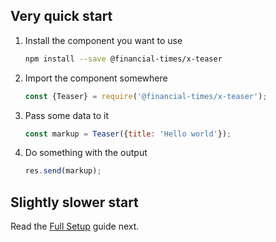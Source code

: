 ## Very quick start

1. Install the component you want to use

    ```bash
    npm install --save @financial-times/x-teaser
    ```

2. Import the component somewhere

    ```js
    const {Teaser} = require('@financial-times/x-teaser');
    ```

3. Pass some data to it

    ```js
    const markup = Teaser({title: 'Hello world'});
    ```

4. Do something with the output

    ```js
    res.send(markup);
    ```

## Slightly slower start

Read the [Full Setup](/setup.md) guide next.
